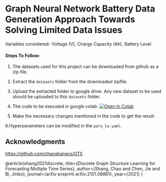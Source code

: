# Graph Neural Network Battery Data Generation Approach Towards Solving Limited Data Issues

Variables considered- Voltage (V), Charge Capacity (Ah), Battery Level

#### Steps To Follow:

1. The datasets used for this project can be downloaded from github as a zip file.

2. Extract the `datasets` folder from the downloaded zipfile.

3. Upload the extracted folder to google drive. Any new dataset to be used should be uploaded to this `datasets` folder.

4. The code to be executed in google colab: [![Open In Colab](https://colab.research.google.com/assets/colab-badge.svg)](https://colab.research.google.com/gist/yugendra149/9a999e1065ec08fafae5d001936c0622/execution.ipynb)


5. Make the necessary changes mentioned in the code to get the result.

6.Hyperparameters can be modified in the `para_la.yaml`.


## Acknowledgments
https://github.com/chaoshangcs/GTS

@article{shang2021discrete,
  title={Discrete Graph Structure Learning for Forecasting Multiple Time Series},
  author={Shang, Chao and Chen, Jie and Bi, Jinbo},
  journal={arXiv preprint arXiv:2101.06861},
  year={2021}
}


